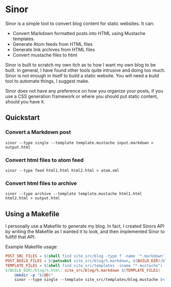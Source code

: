 # Sinor

Sinor is a simple tool to convert blog content for static websites. It
can:

* Convert Markdown formatted posts into HTML using Mustache templates.
* Generate Atom feeds from HTML files
* Generate link archives from HTML files
* Convert mustache files to html

Sinor is built to scratch my own itch as to how I want my own blog to
be built. In general, I have found other tools quite intrusive and
doing too much. Sinor is not enough in itself to build a static
website. You will need a build tool to automate things, I suggest
make.

Sinor does not have any preference on how you organize your
posts, if you use a CSS generation framework or where you should put
static content, should you have it.

## Quickstart

### Convert a Markdown post
```shell
sinor --type single --template template.mustache input.markdown > output.html
```

### Convert html files to atom feed
```shell
sinor --type feed html1.html html2.html > atom.xml
```

### Convert html files to archive
```
sinor --type archive --template template.mustache html1.html html2.html > output.html
```

## Using a Makefile

I personally use a Makefile to generate my blog. In fact, I created
Sinors API by writing the Makefile as I wanted it to look, and then
implemented Sinor to fullfill that API.

Example Makefile usage:

```Makefile
POST_SRC_FILES = $(shell find site_src/blog -type f -name '*.markdown')
POST_BUILD_FILES = $(patsubst site_src/blog/%.markdown, $(BUILD_DIR)/blog/%.html, $(POST_SRC_FILES))
TEMPLATE_FILES = $(shell find site_src/templates -iname "*.mustache")
$(BUILD_DIR)/blog/%.html: site_src/blog/%.markdown $(TEMPLATE_FILES)
	@mkdir -p "$(@D)"
	sinor --type single --template site_src/templates/blog.mustache $< > $@
```

